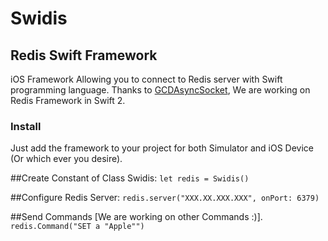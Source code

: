 # Swidis
## Redis Swift Framework
iOS Framework Allowing you to connect to Redis server with Swift programming language. Thanks to [GCDAsyncSocket](https://github.com/robbiehanson/CocoaAsyncSocket), We are working on Redis Framework in Swift 2.

### Install
Just add the framework to your project for both Simulator and iOS Device (Or which ever you desire).

##Create Constant of Class Swidis: 
`let redis = Swidis()`

##Configure Redis Server: 
`redis.server("XXX.XX.XXX.XXX", onPort: 6379)`

##Send Commands [We are working on other Commands :)].
`redis.Command("SET a "Apple"")`

